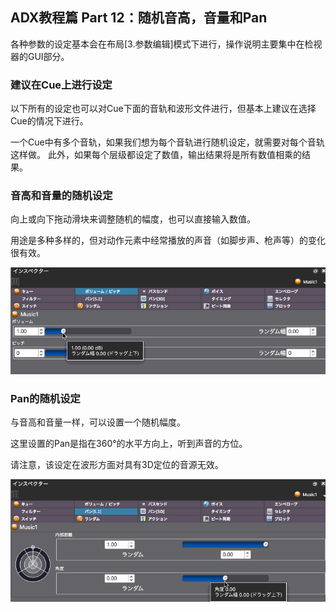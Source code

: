 ## ADX教程篇 Part 12：随机音高，音量和Pan

各种参数的设定基本会在布局[3.参数编辑]模式下进行，操作说明主要集中在检视器的GUI部分。

### 建议在Cue上进行设定
以下所有的设定也可以对Cue下面的音轨和波形文件进行，但基本上建议在选择Cue的情况下进行。

一个Cue中有多个音轨，如果我们想为每个音轨进行随机设定，就需要对每个音轨这样做。 此外，如果每个层级都设定了数值，输出结果将是所有数值相乘的结果。

### 音高和音量的随机设定
向上或向下拖动滑块来调整随机的幅度，也可以直接输入数值。

用途是多种多样的，但对动作元素中经常播放的声音（如脚步声、枪声等）的变化很有效。

![](../images/volume_random.gif)

### Pan的随机设定
与音高和音量一样，可以设置一个随机幅度。

这里设置的Pan是指在360°的水平方向上，听到声音的方位。

请注意，该设定在波形方面对具有3D定位的音源无效。 

![](../images/pan_random.gif)
